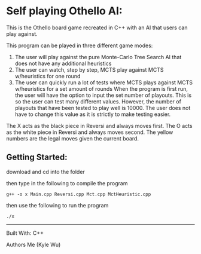 # Self playing Othello AI:
This is the Othello board game recreated in C++ with an AI that users can play against.

This program can be played in three different game modes:
  1. The user will play against the pure Monte-Carlo Tree Search AI that does not have any additional heuristics
  2. The user can watch, step by step, MCTS play against MCTS w/heuristics for one round
  3. The user can quickly run a lot of tests where MCTS plays against MCTS w/heuristics for a set amount of rounds
When the program is first run, the user will have the option to input the set number of playouts. This is so the user can test many different values. However, the number of playouts that have been tested to play well is 10000. The user does not have to change this value as it is strictly to make testing easier.

The X acts as the black piece in Reversi and always moves first.
The O acts as the white piece in Reversi and always moves second.
The yellow numbers are the legal moves given the current board.


## Getting Started:
download and cd into the folder

then type in the following to compile the program

    g++ -o x Main.cpp Reversi.cpp Mct.cpp MctHeuristic.cpp

then use the following to run the program

    ./x

- - - -
Built With:
C++

Authors
Me (Kyle Wu)
